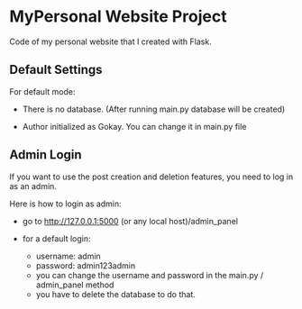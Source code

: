 # MyPersonal Website Project

Code of my personal website that I created with Flask. 

## Default Settings
For default mode: 

- There is no database. (After running main.py database will be created)

- Author initialized as Gokay. You can change it in main.py file

## Admin Login
If you want to use the post creation and deletion features, you need to log in as an admin.

Here is how to login as admin:

- go to
http://127.0.0.1:5000 (or any local host)/admin_panel

- for a default login:
   - username: admin
   - password: admin123admin
   - you can change the username and password in the main.py / admin_panel method
   - you have to delete the database to do that.
